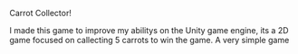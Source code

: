 Carrot Collector!

I made this game to improve my abilitys on the Unity game engine, its a 2D game focused on callecting 5 carrots to win the game.
A very simple game
 
